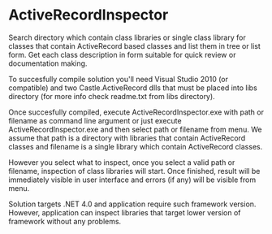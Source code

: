# ActiveRecordInspector
Search directory which contain class libraries or single class library for classes that contain ActiveRecord based classes and list them in tree or list form. Get each class description in form suitable for quick review or documentation making.

To succesfully compile solution you'll need Visual Studio 2010 (or compatible) and two Castle.ActiveRecord dlls that must be placed into libs directory (for more info check readme.txt from libs directory). 

Once succesfully compiled, execute ActiveRecordInspector.exe with path or filename as command line argument or just execute ActiveRecordInspector.exe and then select path or filename from menu. We assume that path is a directory with libraries that contain ActiveRecord classes and filename is a single library which contain ActiveRecord classes.

However you select what to inspect, once you select a valid path or filename, inspection of class libraries will start. Once finished, result will be immediately visible in user interface and errors (if any) will be visible from menu.

Solution targets .NET 4.0 and application require such framework version. However, application can inspect libraries that target lower version of framework without any problems.

